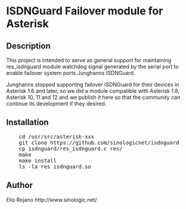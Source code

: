 <h1>ISDNGuard Failover module for Asterisk</h1>

<h2>Description</h2>
This project is intended to serve as general support for maintaining res_isdnguard module 
watchdog signal generated by the serial port to enable failover system ports Junghanns ISDNGuard.

Junghanns stopped supporting failover ISDNGuard for their devices in Asterisk 1.6 and later, 
so we did a module compatible with Asterisk 1.8, Asterisk 10, 11 and 12 and we publish it here 
so that the community can continue its development if they desired.

<h2>Installation</h2>
<pre>
    cd /usr/src/asterisk-xxx
    git clone https://github.com/sinologicnet/isdnguard
    cp isdnguard/res_isdnguard.c res/
    make
    make install
    ls -la res_isdnguard.so
</pre>


<h2>Author</h2>
Elio Rojano
http://www.sinologic.net/
